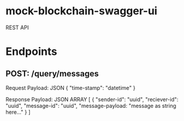 # mock-blockchain-swagger-ui
REST API 

# Endpoints

## POST: /query/messages
Request Payload:
JSON
{
    "time-stamp": "datetime"
}

Response Payload:
JSON ARRAY
[
  {
    "sender-id": "uuid",
    "reciever-id": "uuid",
    "message-id": "uuid",
    "message-payload: "message as string here..."
  }
]


